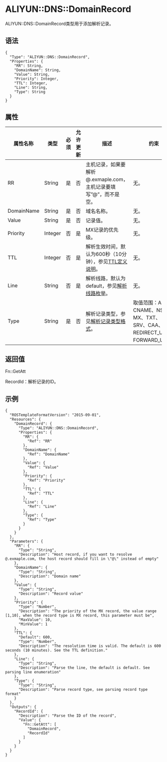 # ALIYUN::DNS::DomainRecord

ALIYUN::DNS::DomainRecord类型用于添加解析记录。

## 语法

```
{
  "Type": "ALIYUN::DNS::DomainRecord",
  "Properties": {
    "RR": String,
    "DomainName": String,
    "Value": String,
    "Priority": Integer,
    "TTL": Integer,
    "Line": String,
    "Type": String
  }
} 
```

## 属性

|属性名称|类型|必须|允许更新|描述|约束|
|----|--|--|----|--|--|
|RR|String|是|否|主机记录，如果要解析@.exmaple.com，主机记录要填写”@”，而不是空。|无。|
|DomainName|String|是|否|域名名称。|无。|
|Value|String|是|否|记录值。|无。|
|Priority|Integer|否|是|MX记录的优先级。|无。|
|TTL|Integer|否|是|解析生效时间，默认为600秒（10分钟），参见[TTL定义说明](https://www.alibabacloud.com/help/doc-detail/34338.htm)。|无。|
|Line|String|否|是|解析线路，默认为default，参见[解析线路枚举](https://www.alibabacloud.com/help/doc-detail/34339.htm)。|无。|
|Type|String|是|否|解析记录类型，参见[解析记录类型格式](https://www.alibabacloud.com/help/doc-detail/34337.htm)。|取值范围：A、CNAME、NS、MX、TXT、SRV、CAA、REDIRECT\_URL、FORWARD\_URL。|

## 返回值

Fn::GetAtt

RecordId：解析记录的ID。

## 示例

```
{
  "ROSTemplateFormatVersion": "2015-09-01",
  "Resources": {
    "DomainRecord": {
      "Type": "ALIYUN::DNS::DomainRecord",
      "Properties": {
        "RR": {
          "Ref": "RR"
        },
        "DomainName": {
          "Ref": "DomainName"
        },
        "Value": {
          "Ref": "Value"
        },
        "Priority": {
          "Ref": "Priority"
        },
        "TTL": {
          "Ref": "TTL"
        },
        "Line": {
          "Ref": "Line"
        },
        "Type": {
          "Ref": "Type"
        }
      }
    }
  },
  "Parameters": {
    "RR": {
      "Type": "String",
      "Description": "Host record, if you want to resolve @.exmaple.com, the host record should fill in \"@\" instead of empty"
    },
    "DomainName": {
      "Type": "String",
      "Description": "Domain name"
    },
    "Value": {
      "Type": "String",
      "Description": "Record value"
    },
    "Priority": {
      "Type": "Number",
      "Description": "The priority of the MX record, the value range [1,10], when the record type is MX record, this parameter must be",
      "MaxValue": 10,
      "MinValue": 1
    },
    "TTL": {
      "Default": 600,
      "Type": "Number",
      "Description": "The resolution time is valid. The default is 600 seconds (10 minutes). See the TTL definition."
    },
    "Line": {
      "Type": "String",
      "Description": "Parse the line, the default is default. See parsing line enumeration"
    },
    "Type": {
      "Type": "String",
      "Description": "Parse record type, see parsing record type format"
    }
  },
  "Outputs": {
    "RecordId": {
      "Description": "Parse the ID of the record",
      "Value": {
        "Fn::GetAtt": [
          "DomainRecord",
          "RecordId"
        ]
      }
    }
  }
}
```

